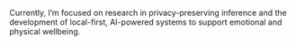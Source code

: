 Currently, I’m focused on research in privacy-preserving inference and the development of local-first, AI-powered systems to support emotional and physical wellbeing.
